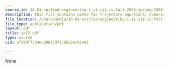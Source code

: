 ```yaml
---
course_id: 16-01-unified-engineering-i-ii-iii-iv-fall-2005-spring-2006
description: This file contains notes for trajectory equations, numerical integration.
file_location: /coursemedia/16-01-unified-engineering-i-ii-iii-iv-fall-2005-spring-2006/af59df7c34ec80675d75c0bc2ac61e02_spl2.pdf
file_type: application/pdf
layout: pdf
title: spl2.pdf
type: course
uid: af59df7c34ec80675d75c0bc2ac61e02

---
```

None